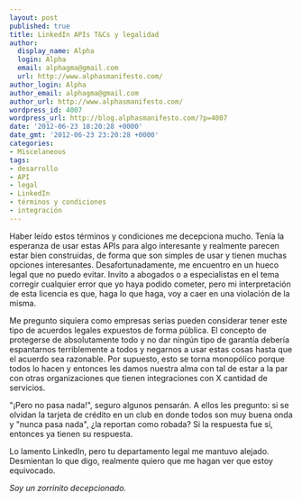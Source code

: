 ```yaml
---
layout: post
published: true
title: LinkedIn APIs T&Cs y legalidad
author:
  display_name: Alpha
  login: Alpha
  email: alphagma@gmail.com
  url: http://www.alphasmanifesto.com/
author_login: Alpha
author_email: alphagma@gmail.com
author_url: http://www.alphasmanifesto.com/
wordpress_id: 4007
wordpress_url: http://blog.alphasmanifesto.com/?p=4007
date: '2012-06-23 18:20:28 +0000'
date_gmt: '2012-06-23 23:20:28 +0000'
categories:
- Miscelaneous
tags:
- desarrollo
- API
- legal
- LinkedIn
- términos y condiciones
- integración
---
```


Haber leído estos términos y condiciones me decepciona mucho. Tenía la esperanza de usar estas APIs para algo interesante y realmente parecen estar bien construidas, de forma que son simples de usar y tienen muchas opciones interesantes. Desafortunadamente, me encuentro en un hueco legal que no puedo evitar. Invito a abogados o a especialistas en el tema corregir cualquier error que yo haya podido cometer, pero mi interpretación de esta licencia es que, haga lo que haga, voy a caer en una violación de la misma.

Me pregunto siquiera como empresas serias pueden considerar tener este tipo de acuerdos legales expuestos de forma pública. El concepto de protegerse de absolutamente todo y no dar ningún tipo de garantía debería espantarnos terriblemente a todos y negarnos a usar estas cosas hasta que el acuerdo sea razonable. Por supuesto, esto se torna monopólico porque todos lo hacen y entonces les damos nuestra alma con tal de estar a la par con otras organizaciones que tienen integraciones con X cantidad de servicios.

"¡Pero no pasa nada!", seguro algunos pensarán. A ellos les pregunto: si se olvidan la tarjeta de crédito en un club en donde todos son muy buena onda y "nunca pasa nada",  ¿la reportan como robada? Si la respuesta fue sí, entonces ya tienen su respuesta.

Lo lamento LinkedIn, pero tu departamento legal me mantuvo alejado. Desmientan lo que digo, realmente quiero que me hagan ver que estoy equivocado.

_Soy un zorrinito decepcionado._
